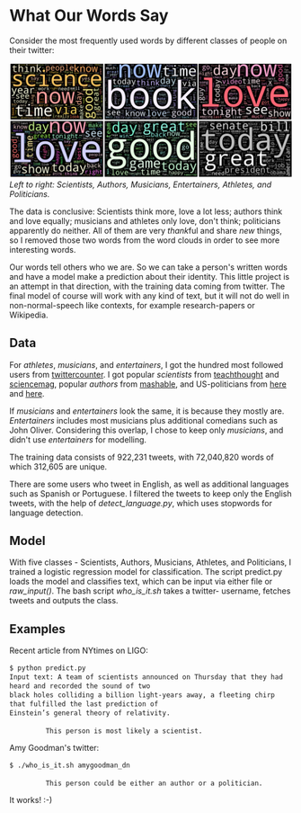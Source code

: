 # What Our Words Say

Consider the most frequently used words by different classes of people on their twitter:
<p>
<img src="https://github.com/araval/words-and-identity/blob/master/images/all.png" width = "1100px">
<em>Left to right: Scientists, Authors, Musicians, Entertainers, Athletes, and Politicians.</em>
</p>

The data is conclusive: Scientists think more, love a lot less; authors think and love equally; musicians and athletes only love, don't think; politicians apparently do neither. All of them are very *thank*ful and share *new* things, so I removed those two words from the word clouds in order to see more interesting words. 

Our words tell others who we are. So we can take a person's written words and have a model make a prediction about their identity. This little project is an attempt in that direction, with the training data coming from twitter. The final model of course will work with any kind of text, but it will not do well in non-normal-speech like contexts, for example research-papers or Wikipedia. 

## Data
For *athletes*, *musicians*, and *entertainers*, I got the hundred most followed users from <a href="http://twittercounter.com/pages/100/">twittercounter</a>. I got popular *scientists* from 
<a href="http://www.teachthought.com/uncategorized/100-scientists-on-twitter-by-category/">teachthought</a> and 
<a href="http://www.sciencemag.org/news/2014/09/top-50-science-stars-twitter">sciencemag</a>, popular *authors* from 
<a href="http://mashable.com/2009/05/08/twitter-authors/#qP2pNIxiomqZ">mashable</a>, and US-politicians from <a href="http://www.davemanuel.com/the-most-popular-us-politicians-by-twitter-followers-163/">here</a> and 
<a href="http://www.socialseer.com/resources/us-senator-twitter-accounts/">here</a>.

If _musicians_ and _entertainers_ look the same, it is because they mostly are. _Entertainers_ includes most musicians plus additional comedians such as John Oliver. Considering this overlap, I chose to keep only *musicians*, and didn't use *entertainers* for modelling. 

The training data consists of 922,231 tweets, with 72,040,820 words of which 312,605 are unique. 

There are some users who tweet in English, as well as additional languages such as Spanish or Portuguese. I filtered the tweets to keep only the English tweets, with the help of *detect_language.py*, which uses stopwords for language detection. 

## Model 
With five classes - Scientists, Authors, Musicians, Athletes, and Politicians, I trained a logistic regression model for classification. The script predict.py loads the model and classifies text, which can be input via either file or *raw_input()*. The bash script *who_is_it.sh* takes a twitter- username, fetches tweets and outputs the class.

## Examples

Recent article from NYtimes on LIGO:
```
$ python predict.py
Input text: A team of scientists announced on Thursday that they had heard and recorded the sound of two   
black holes colliding a billion light-years away, a fleeting chirp that fulfilled the last prediction of   
Einstein’s general theory of relativity.  
 
         This person is most likely a scientist.

```

Amy Goodman's twitter:
```
$ ./who_is_it.sh amygoodman_dn

         This person could be either an author or a politician.

```

It works! :-) 
